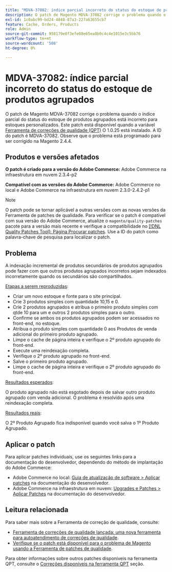 ```yaml
---
title: "MDVA-37082: índice parcial incorreto do status do estoque de produtos agrupados"
description: O patch de Magento MDVA-37082 corrige o problema quando o índice parcial do status do estoque de produtos agrupados está incorreto para estoques personalizados. Este patch está disponível quando a [Ferramenta de correções de qualidade (QPT)](https://devdocs.magento.com/guides/v2.4/comp-mgr/patching.html#mqp) 1.0.25 está instalada. A ID do patch é MDVA-37082. Observe que o problema está programado para ser corrigido na Magento 2.4.4.
exl-id: 1c0abc99-bd24-4848-87a3-227a63655cb7
feature: Cache, Orders, Products
role: Admin
source-git-commit: 958179e0f3efe08e65ea8b0c4c4e1015e3c5bb76
workflow-type: tm+mt
source-wordcount: '508'
ht-degree: 0%

---
```


# MDVA-37082: índice parcial incorreto do status do estoque de produtos agrupados

O patch de Magento MDVA-37082 corrige o problema quando o índice parcial do status do estoque de produtos agrupados está incorreto para estoques personalizados. Este patch está disponível quando a variável [Ferramenta de correções de qualidade (QPT)](https://devdocs.magento.com/guides/v2.4/comp-mgr/patching.html#mqp) O 1.0.25 está instalado. A ID do patch é MDVA-37082. Observe que o problema está programado para ser corrigido na Magento 2.4.4.


## Produtos e versões afetados

**O patch é criado para a versão do Adobe Commerce:**
Adobe Commerce na infraestrutura em nuvem 2.3.4-p2

**Compatível com as versões do Adobe Commerce:**
Adobe Commerce no local e Adobe Commerce na infraestrutura em nuvem 2.3.0-2.4.2-p1
>[!NOTE]
>
>O patch pode se tornar aplicável a outras versões com as novas versões da Ferramenta de patches de qualidade. Para verificar se o patch é compatível com sua versão do Adobe Commerce, atualize o `magento/quality-patches` pacote para a versão mais recente e verifique a compatibilidade no [[!DNL Quality Patches Tool]: Página Procurar patches](https://devdocs.magento.com/quality-patches/tool.html#patch-grid). Use a ID do patch como palavra-chave de pesquisa para localizar o patch.

## Problema

A indexação incremental de produtos secundários de produtos agrupados pode fazer com que outros produtos agrupados incorretos sejam indexados incorretamente quando os secundários são compartilhados.

<u>Etapas a serem reproduzidas</u>:

* Criar um novo estoque e fonte para o site principal.
* Crie 3 produtos simples com quantidade 10,15 e 0.
* Crie 2 produtos agrupados e atribua o primeiro produto simples com qtde 10 para um e outros 2 produtos simples para o outro.
* Confirme se ambos os produtos agrupados podem ser acessados no front-end, no estoque.
* Atribua o produto simples com quantidade 0 aos Produtos de venda adicional do primeiro produto agrupado.
* Limpe o cache de página inteira e verifique o 2º produto agrupado do front-end.
* Execute uma reindexação completa.
* Verifique o 2º produto agrupado no front-end.
* Salve o primeiro produto agrupado.
* Limpe o cache de página inteira e verifique o 2º produto agrupado do front-end.

<u>Resultados esperados</u>:

O produto agrupado não está esgotado depois de salvar outro produto agrupado com venda adicional. O problema é resolvido após uma reindexação completa.

<u>Resultados reais</u>:

O 2º Produto Agrupado fica indisponível quando você salva o 1º Produto Agrupado.

## Aplicar o patch

Para aplicar patches individuais, use os seguintes links para a documentação do desenvolvedor, dependendo do método de implantação do Adobe Commerce:

* Adobe Commerce no local: [Guia de atualização de software > Aplicar patches](https://devdocs.magento.com/guides/v2.4/comp-mgr/patching/mqp.html) na documentação do desenvolvedor.
* Adobe Commerce na infraestrutura em nuvem: [Upgrades e Patches > Aplicar Patches](https://devdocs.magento.com/cloud/project/project-patch.html) na documentação do desenvolvedor.

## Leitura relacionada

Para saber mais sobre a Ferramenta de correção de qualidade, consulte:

* [Ferramenta de correções de qualidade lançada: uma nova ferramenta para autoatendimento de correções de qualidade](/help/announcements/adobe-commerce-announcements/magento-quality-patches-released-new-tool-to-self-serve-quality-patches.md).
* [Verifique se o patch está disponível para o problema de Magento usando a Ferramenta de patches de qualidade](/help/support-tools/patches-available-in-qpt-tool/check-patch-for-magento-issue-with-magento-quality-patches.md).

Para obter informações sobre outros patches disponíveis na ferramenta QPT, consulte o [Correções disponíveis na ferramenta QPT](https://support.magento.com/hc/en-us/sections/360010506631-Patches-available-in-QPT-tool-) seção.
